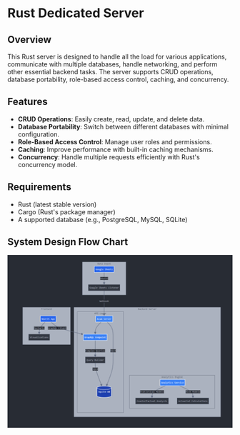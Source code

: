 # Rust Dedicated Server

## Overview

This Rust server is designed to handle all the load for various applications, communicate with multiple databases, handle networking, and perform other essential backend tasks. The server supports CRUD operations, database portability, role-based access control, caching, and concurrency.

## Features

- **CRUD Operations**: Easily create, read, update, and delete data.
- **Database Portability**: Switch between different databases with minimal configuration.
- **Role-Based Access Control**: Manage user roles and permissions.
- **Caching**: Improve performance with built-in caching mechanisms.
- **Concurrency**: Handle multiple requests efficiently with Rust's concurrency model.

## Requirements

- Rust (latest stable version)
- Cargo (Rust's package manager)
- A supported database (e.g., PostgreSQL, MySQL, SQLite)


## System Design Flow Chart

![My local image](./system_design.png)

